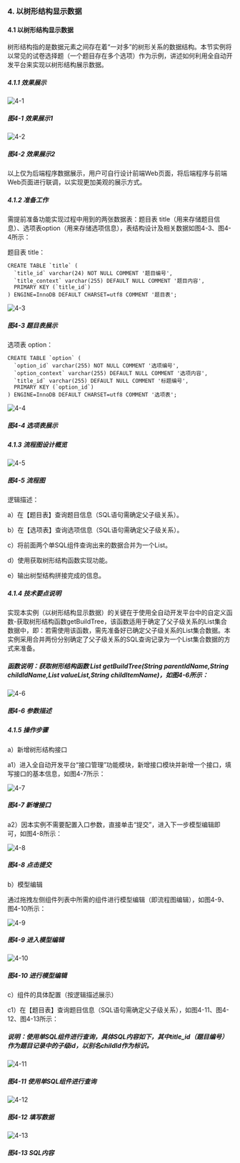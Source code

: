 ### 4. 以树形结构显示数据

#### 4.1 以树形结构显示数据

树形结构指的是数据元素之间存在着“一对多”的树形关系的数据结构。本节实例将以常见的试卷选择题（一个题目存在多个选项）作为示例，讲述如何利用全自动开发平台来实现以树形结构展示数据。

##### 4.1.1 效果展示

![4-1](https://www.feisuanyz.com/fsimage/alcj-image/treestructure/tree_2-1.png)

##### 图4-1 效果展示1

![4-2](https://www.feisuanyz.com/fsimage/alcj-image/treestructure/tree_2-2.png)

##### 图4-2 效果展示2

以上仅为后端程序数据展示，用户可自行设计前端Web页面，将后端程序与前端Web页面进行联调，以实现更加美观的展示方式。

##### 4.1.2 准备工作

需提前准备功能实现过程中用到的两张数据表：题目表 title（用来存储题目信息）、选项表option（用来存储选项信息），表结构设计及相关数据如图4-3、图4-4所示：

题目表 title：

```
CREATE TABLE `title` (
  `title_id` varchar(24) NOT NULL COMMENT '题目编号',
  `title_context` varchar(255) DEFAULT NULL COMMENT '题目内容',
  PRIMARY KEY (`title_id`)
) ENGINE=InnoDB DEFAULT CHARSET=utf8 COMMENT '题目表';
```
![4-3](https://www.feisuanyz.com/fsimage/alcj-image/treestructure/tree_3-1.png)

##### 图4-3 题目表展示

选项表 option：

```
CREATE TABLE `option` (
  `option_id` varchar(255) NOT NULL COMMENT '选项编号',
  `option_context` varchar(255) DEFAULT NULL COMMENT '选项内容',
  `title_id` varchar(255) DEFAULT NULL COMMENT '标题编号',
  PRIMARY KEY (`option_id`)
) ENGINE=InnoDB DEFAULT CHARSET=utf8 COMMENT '选项表';
```

![4-4](https://www.feisuanyz.com/fsimage/alcj-image/treestructure/tree_3-2.png)

##### 图4-4 选项表展示

##### 4.1.3 流程图设计概览

![4-5](https://www.feisuanyz.com/fsimage/alcj-image/treestructure/tree_4-1.png)

##### 图4-5 流程图

逻辑描述：

a）在【题目表】查询题目信息（SQL语句需确定父子级关系）。

b）在【选项表】查询选项信息（SQL语句需确定父子级关系）。

c）将前面两个单SQL组件查询出来的数据合并为一个List。

d）使用获取树形结构函数实现功能。

e）输出树型结构拼接完成的信息。

##### 4.1.4 技术要点说明

实现本实例（以树形结构显示数据）的关键在于使用全自动开发平台中的自定义函数-获取树形结构函数getBuildTree，该函数适用于确定了父子级关系的List集合数据中，即：若需使用该函数，需先准备好已确定父子级关系的List集合数据。本实例采用合并两份分别确定了父子级关系的SQL查询记录为一个List集合数据的方式来准备。

##### 函数说明：获取树形结构函数 List getBuildTree(String parentIdName,String childIdName,List valueList,String childItemName)，如图4-6所示：

![4-6](https://www.feisuanyz.com/fsimage/alcj-image/treestructure/tree_5-1.png)

##### 图4-6 参数描述

##### 4.1.5 操作步骤

a）新增树形结构接口

a1）进入全自动开发平台“接口管理”功能模块，新增接口模块并新增一个接口，填写接口的基本信息，如图4-7所示：

![4-7](https://www.feisuanyz.com/fsimage/alcj-image/treestructure/tree_6-2.png)

##### 图4-7 新增接口

a2）因本实例不需要配置入口参数，直接单击“提交”，进入下一步模型编辑即可，如图4-8所示：

![4-8](https://www.feisuanyz.com/fsimage/alcj-image/treestructure/tree_6-3.png)

##### 图4-8 点击提交

b）模型编辑

通过拖拽左侧组件列表中所需的组件进行模型编辑（即流程图编辑），如图4-9、图4-10所示：

![4-9](https://www.feisuanyz.com/fsimage/alcj-image/treestructure/tree_6-4.png)

##### 图4-9 进入模型编辑

![4-10](https://www.feisuanyz.com/fsimage/alcj-image/treestructure/tree_6-5.png)

##### 图4-10 进行模型编辑

c）组件的具体配置（按逻辑描述展示）

c1）在【题目表】查询题目信息（SQL语句需确定父子级关系），如图4-11、图4-12、图4-13所示：

##### 说明：使用单SQL组件进行查询，具体SQL内容如下，其中title_id（题目编号）作为题目记录中的子级id，以别名childId作为标识。

![4-11](https://www.feisuanyz.com/fsimage/alcj-image/treestructure/tree_6-6.png)

##### 图4-11 使用单SQL组件进行查询

![4-12](https://www.feisuanyz.com/fsimage/alcj-image/treestructure/tree_6-7.png)

##### 图4-12 填写数据

![4-13](https://www.feisuanyz.com/fsimage/alcj-image/treestructure/tree_6-8.png)

##### 图4-13 SQL内容
